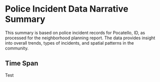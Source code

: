 # Police Incident Data Narrative Summary

This summary is based on police incident records for Pocatello, ID, as processed for the neighborhood planning report. The data provides insight into overall trends, types of incidents, and spatial patterns in the community.

## Time Span
Test